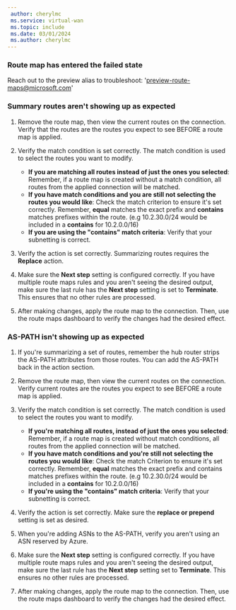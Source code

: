 ```yaml
---
 author: cherylmc
 ms.service: virtual-wan
 ms.topic: include
 ms.date: 03/01/2024
 ms.author: cherylmc
---
```


### Route map has entered the failed state

Reach out to the preview alias to troubleshoot: 'preview-route-maps@microsoft.com'

### Summary routes aren't showing up as expected

1. Remove the route map, then view the current routes on the connection. Verify that the routes are the routes you expect to see BEFORE a route map is applied.

1. Verify the match condition is set correctly. The match condition is used to select the routes you want to modify.

   * **If you are matching all routes instead of just the ones you selected**: Remember, if a route map is created without a match condition, all routes from the applied connection will be matched.
   * **If you have match conditions and you are still not selecting the routes you would like**: Check the match criterion to ensure it's set correctly. Remember, **equal** matches the exact prefix and **contains** matches prefixes within the route. (e.g 10.2.30.0/24 would be included in a **contains** for 10.2.0.0/16)  
   * **If you are using the "contains" match criteria**: Verify that your subnetting is correct.

1. Verify the action is set correctly. Summarizing routes requires the **Replace** action.

1. Make sure the **Next step** setting is configured correctly. If you have multiple route maps rules and you aren't seeing the desired output, make sure the last rule has the **Next step** setting is set to **Terminate**. This ensures that no other rules are processed.

1. After making changes, apply the route map to the connection. Then, use the route maps dashboard to verify the changes had the desired effect.

### AS-PATH isn't showing up as expected

1. If you're summarizing a set of routes, remember the hub router strips the AS-PATH attributes from those routes. You can add the AS-PATH back in the action section.

1. Remove the route map, then view the current routes on the connection. Verify current routes are the routes you expect to see BEFORE a route map is applied.

1. Verify the match condition is set correctly. The match condition is used to select the routes you want to modify.

   * **If you're matching all routes, instead of just the ones you selected**: Remember, if a route map is created without match conditions, all routes from the applied connection will be matched.
   * **If you have match conditions and you're still not selecting the routes you would like**: Check the match Criterion to ensure it's set correctly. Remember, **equal** matches the exact prefix and contains matches prefixes within the route. (e.g 10.2.30.0/24 would be included in a **contains** for 10.2.0.0/16)  
   * **If you're using the "contains" match criteria**: Verify that your subnetting is correct.

1. Verify the action is set correctly. Make sure the **replace or prepend** setting is set as desired.

1. When you're adding ASNs to the AS-PATH, verify you aren't using an ASN reserved by Azure.

1. Make sure the **Next step** setting is configured correctly. If you have multiple route maps rules and you aren't seeing the desired output, make sure the last rule has the **Next step** setting set to **Terminate**. This ensures no other rules are processed.

1. After making changes, apply the route map to the connection. Then, use the route maps dashboard to verify the changes had the desired effect.